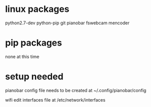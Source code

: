 # linux packages

python2.7-dev
python-pip
git
pianobar
fswebcam
mencoder

# pip packages
none at this time

# setup needed

pianobar
config file needs to be created at ~/.config/pianobar/config

wifi
edit interfaces file at /etc/network/interfaces
